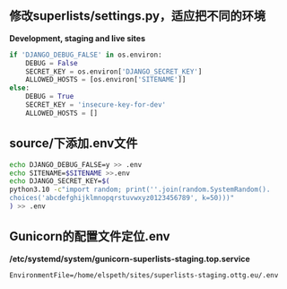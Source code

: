 
## 修改superlists/settings.py，适应把不同的环境
**Development, staging and live sites**
```python
if 'DJANGO_DEBUG_FALSE' in os.environ:  
    DEBUG = False
    SECRET_KEY = os.environ['DJANGO_SECRET_KEY']  
    ALLOWED_HOSTS = [os.environ['SITENAME']]  
else:
    DEBUG = True  
    SECRET_KEY = 'insecure-key-for-dev'
    ALLOWED_HOSTS = []
```


## source/下添加.env文件
```bash
echo DJANGO_DEBUG_FALSE=y >> .env
echo SITENAME=$SITENAME >>.env
echo DJANGO_SECRET_KEY=$(
python3.10 -c"import random; print(''.join(random.SystemRandom().
choices('abcdefghijklmnopqrstuvwxyz0123456789', k=50)))"
) >> .env
```


## Gunicorn的配置文件定位.env
**/etc/systemd/system/gunicorn-superlists-staging.top.service**
```angular2html
EnvironmentFile=/home/elspeth/sites/superlists-staging.ottg.eu/.env
```